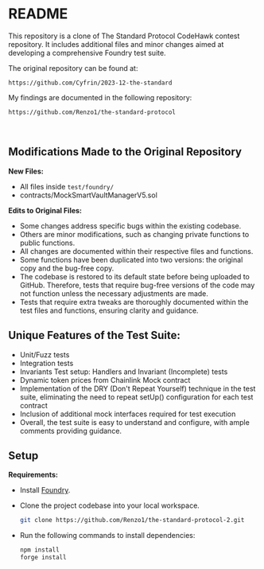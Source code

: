 # README

This repository is a clone of The Standard Protocol CodeHawk contest repository. It includes additional files and minor changes aimed at developing a comprehensive Foundry test suite.

The original repository can be found at:

```
https://github.com/Cyfrin/2023-12-the-standard
```

My findings are documented in the following repository:

```
https://github.com/Renzo1/the-standard-protocol
```

&nbsp;

## Modifications Made to the Original Repository

**New Files:**

- All files inside `test/foundry/`
- contracts/MockSmartVaultManagerV5.sol

**Edits to Original Files:**

- Some changes address specific bugs within the existing codebase.
- Others are minor modifications, such as changing private functions to public functions.
- All changes are documented within their respective files and functions.
- Some functions have been duplicated into two versions: the original copy and the bug-free copy.
- The codebase is restored to its default state before being uploaded to GitHub. Therefore, tests that require bug-free versions of the code may not function unless the necessary adjustments are made.
- Tests that require extra tweaks are thoroughly documented within the test files and functions, ensuring clarity and guidance.

## Unique Features of the Test Suite:

- Unit/Fuzz tests
- Integration tests
- Invariants Test setup: Handlers and Invariant (Incomplete) tests
- Dynamic token prices from Chainlink Mock contract
- Implementation of the DRY (Don't Repeat Yourself) technique in the test suite, eliminating the need to repeat setUp() configuration for each test contract
- Inclusion of additional mock interfaces required for test execution
- Overall, the test suite is easy to understand and configure, with ample comments providing guidance.

## Setup

**Requirements:**

- Install [Foundry](https://book.getfoundry.sh/getting-started/installation.html).
- Clone the project codebase into your local workspace.
    
    ```bash
    git clone https://github.com/Renzo1/the-standard-protocol-2.git
    ```
    
- Run the following commands to install dependencies:
    
    ```bash
    npm install
    forge install
    ```